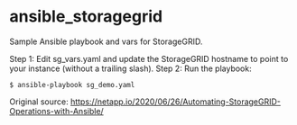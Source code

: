 # ansible_storagegrid

Sample Ansible playbook and vars for StorageGRID.

Step 1: Edit sg_vars.yaml and update the StorageGRID hostname to point to your instance (without a trailing slash).
Step 2: Run the playbook:

```
$ ansible-playbook sg_demo.yaml
```

Original source: https://netapp.io/2020/06/26/Automating-StorageGRID-Operations-with-Ansible/
